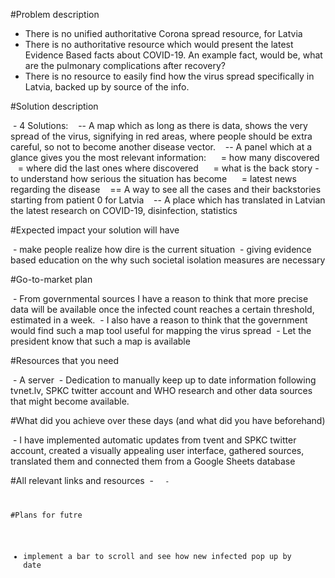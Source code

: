 #Problem description

- There is no unified authoritative Corona spread resource, for Latvia
- There is no authoritative resource which would present the latest Evidence Based facts about COVID-19. An example fact, would be, what are the pulmonary complications after recovery?
- There is no resource to easily find how the virus spread specifically in Latvia, backed up by source of the info.


#Solution description

 - 4 Solutions:
   -- A map which as long as there is data, shows the very spread of the virus, signifying in red areas, where people should be extra careful, so not to become another disease vector.
   -- A panel which at a glance gives you the most relevant information:
     = how many discovered
     = where did the last ones where discovered
     = what is the back story - to understand how serious the situation has become
     = latest news regarding the disease
   == A way to see all the cases and their backstories starting from patient 0 for Latvia
   -- A place which has translated in Latvian the latest research on COVID-19, disinfection, statistics 

#Expected impact your solution will have

 - make people realize how dire is the current situation
 - giving evidence based education on the why such societal isolation measures are necessary

#Go-to-market plan

 - From governmental sources I have a reason to think that more precise data will be available once the infected count reaches a certain threshold, estimated in a week. 
 - I also have a reason to think that the government would find such a map tool useful for mapping the virus spread
 - Let the president know that such a map is available

#Resources that you need

 - A server
 - Dedication to manually keep up to date information following tvnet.lv, SPKC twitter account and WHO research and other data sources that might become available.

#What did you achieve over these days (and what did you have beforehand)

 - I have implemented automatic updates from tvent and SPKC twitter account, created a visually appealing user interface, gathered sources, translated them and connected them from a Google Sheets database 

#All relevant links and resources
 - <CODE>
 - <YOUTUBELINK>

#Plans for futre

- implement a bar to scroll and see how new infected pop up by date